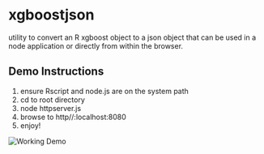 # xgboostjson
utility to convert an R xgboost object to a json object that can be used in a node application or directly from within the browser.

## Demo Instructions
1. ensure Rscript and node.js are on the system path
2. cd to root directory
3. node httpserver.js
4. browse to http//:localhost:8080
5. enjoy!

![Working Demo](https://github.com/tonydifranco/xgboostjson/blob/master/img/demo.PNG?raw=true)
